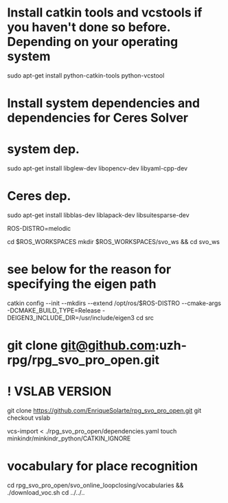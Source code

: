 
# Install catkin tools and vcstools if you haven't done so before. Depending on your operating system
sudo apt-get install python-catkin-tools python-vcstool

# Install system dependencies and dependencies for Ceres Solver
# system dep.
sudo apt-get install libglew-dev libopencv-dev libyaml-cpp-dev 
# Ceres dep.
sudo apt-get install libblas-dev liblapack-dev libsuitesparse-dev

ROS-DISTRO=melodic

cd $ROS_WORKSPACES
mkdir $ROS_WORKSPACES/svo_ws && cd svo_ws

# see below for the reason for specifying the eigen path
catkin config --init --mkdirs --extend /opt/ros/$ROS-DISTRO --cmake-args -DCMAKE_BUILD_TYPE=Release -DEIGEN3_INCLUDE_DIR=/usr/include/eigen3
cd src

# git clone git@github.com:uzh-rpg/rpg_svo_pro_open.git
# ! VSLAB VERSION
git clone https://github.com/EnriqueSolarte/rpg_svo_pro_open.git
git checkout vslab

vcs-import < ./rpg_svo_pro_open/dependencies.yaml
touch minkindr/minkindr_python/CATKIN_IGNORE
# vocabulary for place recognition
cd rpg_svo_pro_open/svo_online_loopclosing/vocabularies && ./download_voc.sh
cd ../../..

